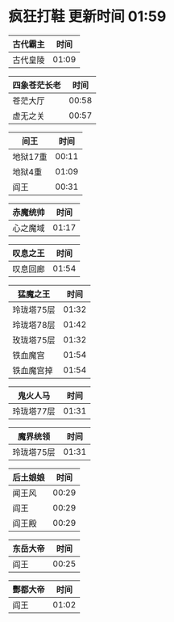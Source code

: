 # 疯狂打鞋 更新时间 01:59

| 古代霸主   | 时间    |
|--------|-------|
| 古代皇陵 | 01:09 |

| 四象苍茫长老   | 时间    |
|--------|-------|
| 苍茫大厅 | 00:58 |
| 虚无之关 | 00:57 |

| 间王   | 时间    |
|--------|-------|
| 地狱17重 | 00:11 |
| 地狱4重 | 01:09 |
| 阎王 | 00:31 |

| 赤魔统帅   | 时间    |
|--------|-------|
| 心之魔域 | 01:17 |

| 叹息之王   | 时间    |
|--------|-------|
| 叹息回廊 | 01:54 |

| 猛魔之王   | 时间    |
|--------|-------|
| 玲珑塔75层 | 01:32 |
| 玲珑塔78层 | 01:42 |
| 玫珑塔75层 | 01:32 |
| 铁血魔宫 | 01:54 |
| 铁血魔宫掉 | 01:54 |

| 鬼火人马   | 时间    |
|--------|-------|
| 玲珑塔77层 | 01:31 |

| 魔界统领   | 时间    |
|--------|-------|
| 玲珑塔75层 | 01:31 |

| 后土娘娘   | 时间    |
|--------|-------|
| 闻王风 | 00:29 |
| 阎王 | 00:29 |
| 阎王殿 | 00:29 |

| 东岳大帝   | 时间    |
|--------|-------|
| 阎王 | 00:25 |

| 酆都大帝   | 时间    |
|--------|-------|
| 阎王 | 01:02 |